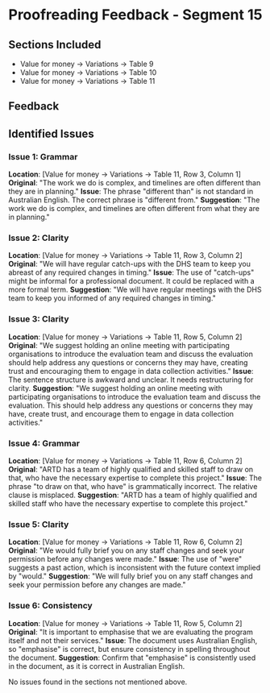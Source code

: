# Proofreading Feedback - Segment 15

## Sections Included
- Value for money → Variations → Table 9
- Value for money → Variations → Table 10
- Value for money → Variations → Table 11

## Feedback

## Identified Issues

### Issue 1: Grammar
**Location**: [Value for money → Variations → Table 11, Row 3, Column 1]
**Original**: "The work we do is complex, and timelines are often different than they are in planning."
**Issue**: The phrase "different than" is not standard in Australian English. The correct phrase is "different from."
**Suggestion**: "The work we do is complex, and timelines are often different from what they are in planning."

### Issue 2: Clarity
**Location**: [Value for money → Variations → Table 11, Row 3, Column 2]
**Original**: "We will have regular catch-ups with the DHS team to keep you abreast of any required changes in timing."
**Issue**: The use of "catch-ups" might be informal for a professional document. It could be replaced with a more formal term.
**Suggestion**: "We will have regular meetings with the DHS team to keep you informed of any required changes in timing."

### Issue 3: Clarity
**Location**: [Value for money → Variations → Table 11, Row 5, Column 2]
**Original**: "We suggest holding an online meeting with participating organisations to introduce the evaluation team and discuss the evaluation should help address any questions or concerns they may have, creating trust and encouraging them to engage in data collection activities."
**Issue**: The sentence structure is awkward and unclear. It needs restructuring for clarity.
**Suggestion**: "We suggest holding an online meeting with participating organisations to introduce the evaluation team and discuss the evaluation. This should help address any questions or concerns they may have, create trust, and encourage them to engage in data collection activities."

### Issue 4: Grammar
**Location**: [Value for money → Variations → Table 11, Row 6, Column 2]
**Original**: "ARTD has a team of highly qualified and skilled staff to draw on that, who have the necessary expertise to complete this project."
**Issue**: The phrase "to draw on that, who have" is grammatically incorrect. The relative clause is misplaced.
**Suggestion**: "ARTD has a team of highly qualified and skilled staff who have the necessary expertise to complete this project."

### Issue 5: Clarity
**Location**: [Value for money → Variations → Table 11, Row 6, Column 2]
**Original**: "We would fully brief you on any staff changes and seek your permission before any changes were made."
**Issue**: The use of "were" suggests a past action, which is inconsistent with the future context implied by "would." 
**Suggestion**: "We will fully brief you on any staff changes and seek your permission before any changes are made."

### Issue 6: Consistency
**Location**: [Value for money → Variations → Table 11, Row 5, Column 2]
**Original**: "It is important to emphasise that we are evaluating the program itself and not their services."
**Issue**: The document uses Australian English, so "emphasise" is correct, but ensure consistency in spelling throughout the document.
**Suggestion**: Confirm that "emphasise" is consistently used in the document, as it is correct in Australian English.

No issues found in the sections not mentioned above.